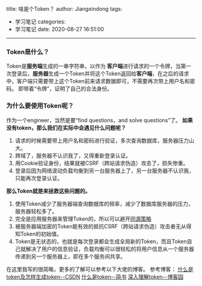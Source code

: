 title: 啥是个Token？
author: Jiangxindong
tags:
  - 学习笔记
categories:
  - 学习笔记
date: 2020-08-27 16:51:00
---
### Token是什么？
Token是**服务端**生成的一串字符串，以作为 **客户端**进行请求的一个令牌，当第一次登录后，**服务器**生成一个Token并将这个Token返回给**客户端**，在之后的请求中，客户端只需要带上这个Token前来请求数据即可，不需要再次带上用户名和密码。 即带着“令牌”，证明了自己的合法身份。

### 为什么要使用Token呢？
作为一个engineer，当然是要“find questions，and solve questions”了。
**如果没有token，那么我们在实际中会遇见什么问题呢？**
1. 请求的时候需要带上用户名和密码进行验证，多次查询数据库，服务器压力山大。
2. 跨域了，服务器不认识我了，又得重新登录认证。
3. 用Cookie验证身份，结果就被CSRF（跨站请求伪造）攻击了，损失惨重。
4. 登录后因为网络波动负载均衡到另一台服务器上了，另一台服务器不认识我，只能再次登录认证。

**那么Token就是来拯救这些问题的。**
1. 使用Token减少了服务器端查询数据库的频率，减少了数据库服务器的压力，服务器轻松多了。
2. 完全是应用服务器来管理Token的，所以可以避开[同源策略](http://www.ruanyifeng.com/blog/2016/04/same-origin-policy.html)
3. 被服务器端加密的Token能有效的抵抗CSRF（跨站请求伪造）攻击者无从得知Token的初始值。
4. Token是无状态的，也就是每次登录都会生成全局新的Token，而且Token自己就解决了用户的信息验证，负载均衡可以很轻松的将用户信息从一个服务器传递到另一个服务器上，即在多个服务间共享。

在这里我写的很简略，更多的了解可以参考以下大佬的博客。
参考博客：
[什么是token及怎样生成token--CSDN](https://www.cnblogs.com/lufeiludaima/p/pz20190203.html)
[什么是token--简书](https://www.jianshu.com/p/24825a2683e6)
[深入理解token--博客园](https://www.cnblogs.com/xuxinstyle/p/9675541.html)
